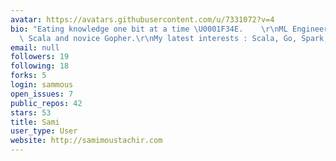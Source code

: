 ```yaml
---
avatar: https://avatars.githubusercontent.com/u/7331072?v=4
bio: "Eating knowledge one bit at a time \U0001F34E.    \r\nML Engineer, Pythonista,\
  \ Scala and novice Gopher.\r\nMy latest interests : Scala, Go, Spark, K8S,..."
email: null
followers: 19
following: 18
forks: 5
login: sammous
open_issues: 7
public_repos: 42
stars: 53
title: Sami
user_type: User
website: http://samimoustachir.com
---
```

